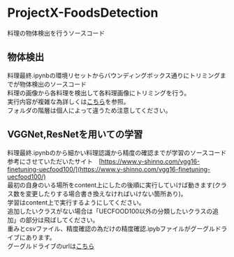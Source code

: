# ProjectX-FoodsDetection
料理の物体検出を行うソースコード

## 物体検出
料理最終.ipynbの環境リセットからバウンディングボックス通りにトリミングまでが物体検出のソースコード  
料理の画像から各料理を検出して各料理画像にトリミングを行う。  
実行内容が複雑な為詳しくは[こちら]()を参照。  
フォルダの階層は個人によって違うため注意してください。  
## VGGNet,ResNetを用いての学習
料理最終.ipynbのから細かい料理認識から精度の確認までが学習のソースコード  
参考にさせていただいたサイト　[https://www.y-shinno.com/vgg16-finetuning-uecfood100/](https://www.y-shinno.com/vgg16-finetuning-uecfood100/)  
最初の自身のいる場所をcontent上にしたの後順に実行していけば動きます(クラス数を変更したりする場合書き換えなければいけない箇所あり)。  
学習はcontent上で実行するようにしてください。  
追加したいクラスがない場合は「UECFOOD100以外の分類したいクラスの追加」の部分は飛ばしてください。  
重みとcsvファイル、精度確認の為だけの精度確認.ipybファイルがグーグルドライブにあります。  
グーグルドライブのurlは[こちら](https://drive.google.com/open?id=1F8hbp5OGM5syGDQLpFPxbP1n9yFz804K)
